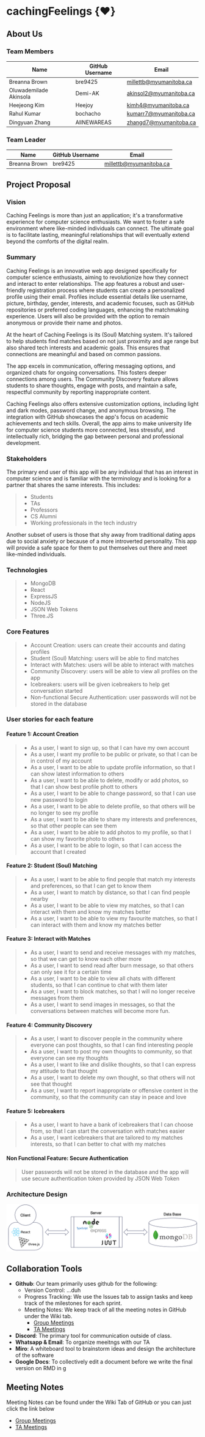 # cachingFeelings {❤️}

## About Us

###  Team Members
| Name | GitHub Username | Email
| --- | --- | --- |
| Breanna Brown | bre9425 | millettb@myumanitoba.ca
| Oluwademilade Akinsola | Demi-AK | akinsol2@myumanitoba.ca
| Heejeong Kim | Heejoy | kimh4@myumanitoba.ca
| Rahul Kumar | bochacho | kumarr7@myumanitoba.ca
| Dingyuan Zhang | AllNEWAREAS | zhangd7@myumanitoba.ca

###  Team Leader
| Name | GitHub Username | Email
| --- | --- | --- |
| Breanna Brown | bre9425 | millettb@myumanitoba.ca

## Project Proposal

### Vision
Caching Feelings is more than just an application; it's a transformative experience for computer science enthusiasts. 
We want to foster a safe environment where like-minded individuals can connect. The ultimate goal is to facilitate lasting, 
meaningful relationships that will eventually extend beyond the comforts of the digital realm.

### Summary
Caching Feelings is an innovative web app designed specifically for computer science enthusiasts, aiming to revolutionize how they connect and interact to enter relationships. 
The app features a robust and user-friendly registration process where students can create a personalized profile using their email. 
Profiles include essential details like username, picture, birthday, gender, interests, and academic focuses, such as GitHub repositories or preferred coding languages, 
enhancing the matchmaking experience. Users will also be provided with the option to remain anonymous or provide their name and photos.

At the heart of Caching Feelings is its (Soul) Matching system. It's tailored to help students find matches based on not just proximity and age range but also shared tech interests and academic goals. 
This ensures that connections are meaningful and based on common passions.

The app excels in communication, offering messaging options, and organized chats for ongoing conversations. This fosters deeper connections among users. 
The Community Discovery feature allows students to share thoughts, engage with posts, and maintain a safe, respectful community by reporting inappropriate content.

Caching Feelings also offers extensive customization options, including light and dark modes, password change, and anonymous browsing. The integration with GitHub showcases the app's focus on academic achievements and tech skills. Overall, the app aims to make university life for computer science students more connected, less stressful, and intellectually rich, bridging the gap between personal and professional development.

### Stakeholders
The primary end user of this app will be any individual that has an interest in computer science and is familiar with the terminology and is looking for a partner that shares the same interests.
This includes: 
> * Students 
> * TAs
> * Professors 
> * CS Alumni
> * Working professionals in the tech industry 

Another subset of users is those that shy away from traditional dating apps due to social anxiety or because of a more introverted personality. 
This app will provide a safe space for them to put themselves out there and meet like-minded individuals. 

### Technologies
> * MongoDB
> * React
> * ExpressJS
> * NodeJS
> * JSON Web Tokens
> * Three.JS

### Core Features
> * Account Creation: users can create their accounts and dating profiles
> * Student (Soul) Matching: users will be able to find matches
> * Interact with Matches: users will be able to interact with matches
> * Community Discovery: users will be able to view all profiles on the app
> * Icebreakers: users will be given icebreakers to help get conversation started
> * Non-functional Secure Authentication: user passwords will not be stored in the database

### User stories for each feature

#### Feature 1: Account Creation
> - As a user, I want to sign up, so that I can have my own account
> - As a user, I want my profile to be public or private, so that I can be in control of my account
> - As a user, I want to be able to update profile information, so that I can show latest information to others
> - As a user, I want to be able to delete, modify or add photos, so that I can show best profile phott to others
> - As a user, I want to be able to change password, so that I can use new password to login
> - As a user, I want to be able to delete profile, so that others will be no longer to see my profile
> - As a user, I want to be able to share my interests and preferences, so that other people can see them
> - As a user, I want to be able to add photos to my profile, so that I can show my favorite photo to others
> - As a user, I want to be able to login, so that I can access the account that I created

#### Feature 2: Student (Soul) Matching
> - As a user, I want to be able to find people that match my interests and preferences, so that I can get to know them
> - As a user, I want to match by distance, so that I can find people nearby
> - As a user, I want to be able to view my matches, so that I can interact with them and know my matches better
> - As a user, I want to be able to view my favourite matches, so that I can interact with them and know my matches better

#### Feature 3: Interact with Matches
> - As a user, I want to send and receive messages with my matches, so that we can get to know each other more
> - As a user, I want to send read after burn message, so that others can only see it for a certain time 
> - As a user, I want to be able to view all chats with different students, so that I can continue to chat with them later
> - As a user, I want to block matches, so that I will no longer receive messages from them
> - As a user, I want to send images in messages, so that the conversations between matches will become more fun.

#### Feature 4: Community Discovery
> - As a user, I want to discover people in the community where everyone can post thoughts, so that I can find interesting people
> - As a user, I want to post my own thoughts to community, so that everyone can see my thoughts
> - As a user, I want to like and dislike thoughts, so that I can express my attitude to that thought
> - As a user, I want to delete my own thought, so that others will not see that thought
> - As a user, I want to report inappropriate or offensive content in the community, so that the community can stay in peace and love

#### Feature 5: Icebreakers
> - As a user, I want to have a bank of icebreakers that I can choose from, so that I can start the conversation with matches easier
> - As a user, I want icebreakers that are tailored to my matches interests, so that I can better to chat with my matches

#### Non Functional Feature: Secure Authentication
> User passwords will not be stored in the database and the app will use secure authentication token provided by JSON Web Token

### Architecture Design
![img](Documents/Architecture.png)

## Collaboration Tools

- **Github**: Our team primarily uses github for the following:
    - Version Control: ...duh
    - Progress Tracking: We use the Issues tab to assign tasks and keep track of the milestones for each sprint.
    - Meeting Notes: We keep track of all the meeting notes in GitHub under the Wiki tab.
        - [Group Meetings](https://github.com/bre9425/COMP4350/wiki/Group-Meetings) 
        - [TA Meetings](https://github.com/bre9425/COMP4350/wiki/TA-Meetings)
- **Discord**: The primary tool for communication outside of class.
- **Whatsapp & Email**: To organize meeitngs with our TA
- **Miro**: A whiteboard tool to brainstorm ideas and design the architecture of the software
- **Google Docs**: To collectively edit a document before we write the final version on RMD in g

## Meeting Notes

Meeting Notes can be found under the Wiki Tab of GitHub or you can just click the link below
- [Group Meetings](https://github.com/bre9425/COMP4350/wiki/Group-Meetings) 
- [TA Meetings](https://github.com/bre9425/COMP4350/wiki/TA-Meetings)
